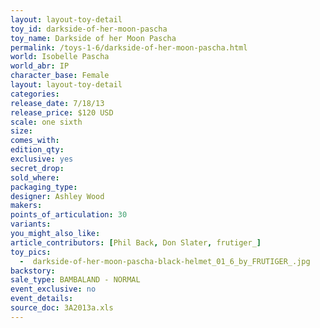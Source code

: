 ```yaml
---
layout: layout-toy-detail 
toy_id: darkside-of-her-moon-pascha
toy_name: Darkside of her Moon Pascha
permalink: /toys-1-6/darkside-of-her-moon-pascha.html
world: Isobelle Pascha
world_abr: IP
character_base: Female
layout: layout-toy-detail
categories: 
release_date: 7/18/13
release_price: $120 USD
scale: one sixth
size: 
comes_with: 
edition_qty: 
exclusive: yes
secret_drop: 
sold_where: 
packaging_type: 
designer: Ashley Wood
makers: 
points_of_articulation: 30
variants: 
you_might_also_like: 
article_contributors: [Phil Back, Don Slater, frutiger_]
toy_pics: 
  -  darkside-of-her-moon-pascha-black-helmet_01_6_by_FRUTIGER_.jpg
backstory: 
sale_type: BAMBALAND - NORMAL
event_exclusive: no
event_details: 
source_doc: 3A2013a.xls
---
```

